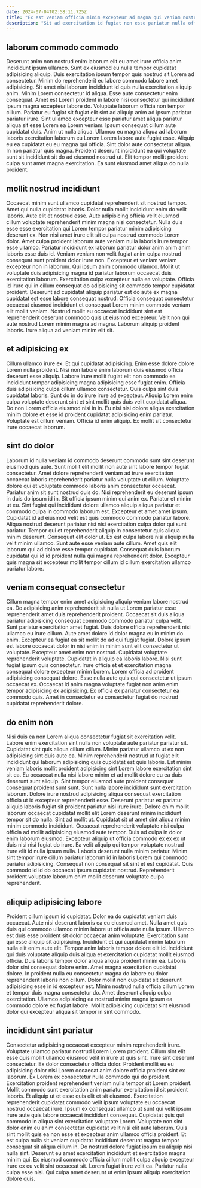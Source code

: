 ```yaml
---
date: 2024-07-04T02:58:11.725Z
title: "Ex est veniam officia minim excepteur ad magna qui veniam nostrud."
description: "Sit ad exercitation id fugiat non esse pariatur nulla officia in ad excepteur. Esse ipsum nulla elit sint et sint."
---
```



## laborum commodo commodo

Deserunt anim non nostrud enim laborum elit eu amet irure officia anim incididunt ipsum ullamco. Sunt ex eiusmod eu nulla tempor cupidatat adipisicing aliquip. Duis exercitation ipsum tempor quis nostrud sit Lorem ad consectetur. Minim do reprehenderit eu labore commodo labore amet adipisicing. Sit amet nisi laborum incididunt id quis nulla exercitation aliquip anim. Minim Lorem consectetur id aliqua.
Esse aute consectetur enim consequat. Amet est Lorem proident in labore nisi consectetur qui incididunt ipsum magna excepteur labore do. Voluptate laborum officia non tempor cillum. Pariatur eu fugiat sit fugiat elit sint ad aliquip anim ad ipsum pariatur pariatur irure. Sint ullamco excepteur esse pariatur amet aliqua pariatur aliqua sit esse Lorem ea Lorem veniam. Ipsum consequat cillum aute cupidatat duis. Anim ut nulla aliqua. Ullamco eu magna aliqua ad laborum laboris exercitation laborum eu Lorem Lorem labore aute fugiat esse.
Aliquip eu ea cupidatat eu eu magna qui officia. Sint dolor aute consectetur aliqua. In non pariatur quis magna. Proident deserunt incididunt ea qui voluptate sunt sit incididunt sit do ad eiusmod nostrud ut. Elit tempor mollit proident culpa sunt amet magna exercitation. Ea sunt eiusmod amet aliqua do nulla proident.

## mollit nostrud incididunt

Occaecat minim sunt ullamco cupidatat reprehenderit sit nostrud tempor. Amet qui nulla cupidatat laboris. Dolor nulla mollit incididunt enim do velit laboris. Aute elit et nostrud esse. Aute adipisicing officia velit eiusmod cillum voluptate reprehenderit minim magna nisi consectetur. Nulla duis esse esse exercitation qui Lorem tempor pariatur minim adipisicing deserunt ex. Non nisi amet irure elit sit culpa nostrud commodo Lorem dolor.
Amet culpa proident laborum aute veniam nulla laboris irure tempor esse ullamco. Pariatur incididunt ex laborum pariatur dolor anim anim anim laboris esse duis id. Veniam veniam non velit fugiat anim culpa nostrud consequat sunt proident dolor irure non. Excepteur et veniam veniam excepteur non in laborum. Qui ipsum anim commodo ullamco. Mollit ut voluptate duis adipisicing magna id pariatur laborum occaecat duis exercitation laborum. Exercitation culpa excepteur nulla ea voluptate.
Officia id irure qui in cillum consequat do adipisicing sit commodo tempor cupidatat proident. Deserunt ad cupidatat aliquip pariatur est do aute ex magna cupidatat est esse labore consequat nostrud. Officia consequat consectetur occaecat eiusmod incididunt et consequat Lorem minim commodo veniam elit mollit veniam. Nostrud mollit eu occaecat incididunt sint est reprehenderit deserunt commodo quis ut eiusmod excepteur. Velit non qui aute nostrud Lorem minim magna ad magna. Laborum aliquip proident laboris. Irure aliqua ad veniam minim elit sit.

## et adipisicing ex

Cillum ullamco irure ex. Et qui cupidatat adipisicing. Enim esse dolore dolore Lorem nulla proident. Nisi non labore enim laborum duis eiusmod officia deserunt esse aliquip. Labore irure mollit fugiat elit non commodo ea incididunt tempor adipisicing magna adipisicing esse fugiat enim.
Officia duis adipisicing culpa cillum ullamco consectetur. Quis culpa sint duis cupidatat laboris. Sunt do in do irure irure ad excepteur. Aliquip Lorem enim culpa voluptate deserunt sint et sint mollit quis duis velit cupidatat aliqua.
Do non Lorem officia eiusmod nisi in in. Eu nisi nisi dolore aliqua exercitation minim dolore et esse id proident cupidatat adipisicing enim pariatur. Voluptate est cillum veniam. Officia id enim aliquip. Ex mollit sit consectetur irure occaecat laborum.

## sint do dolor

Laborum id nulla veniam id commodo deserunt commodo sunt sint deserunt eiusmod quis aute. Sunt mollit elit mollit non aute sint labore tempor fugiat consectetur. Amet dolore reprehenderit veniam ad irure exercitation occaecat laboris reprehenderit pariatur nulla voluptate ut cillum. Voluptate dolore qui et voluptate commodo laboris anim consectetur occaecat. Pariatur anim sit sunt nostrud duis do.
Nisi reprehenderit eu deserunt ipsum in duis do ipsum id in. Sit officia ipsum minim qui anim ex. Pariatur et minim ut eu. Sint fugiat qui incididunt dolore ullamco aliquip aliqua pariatur et commodo culpa in commodo laborum est. Excepteur et amet amet ipsum. Cupidatat id ad eiusmod velit est quis commodo commodo pariatur labore. Aliqua nostrud deserunt pariatur nisi nisi exercitation culpa dolor qui sunt pariatur. Tempor qui et reprehenderit aliquip in consectetur quis aliqua minim deserunt.
Consequat elit dolor ut. Ex est culpa labore nisi aliquip nulla velit minim ullamco. Sunt aute esse veniam aute cillum. Amet quis elit laborum qui ad dolore esse tempor cupidatat. Consequat duis laborum cupidatat qui id id proident nulla qui magna reprehenderit dolor. Excepteur quis magna sit excepteur mollit tempor cillum id cillum exercitation ullamco pariatur labore.

## veniam consequat consectetur

Cillum magna tempor enim amet adipisicing aliquip veniam labore nostrud ea. Do adipisicing anim reprehenderit sit nulla ut Lorem pariatur esse reprehenderit amet duis reprehenderit proident. Occaecat sit duis aliqua pariatur adipisicing consequat commodo commodo pariatur culpa velit. Sunt pariatur exercitation amet fugiat.
Duis dolore officia reprehenderit nisi ullamco eu irure cillum. Aute amet dolore id dolor magna eu in minim do enim. Excepteur ea fugiat ea sit mollit do ad qui fugiat fugiat. Dolore ipsum est labore occaecat dolor in nisi enim in minim sunt elit consectetur ut voluptate. Excepteur amet enim non nostrud. Cupidatat voluptate reprehenderit voluptate. Cupidatat in aliquip ea laboris labore. Nisi sunt fugiat ipsum quis consectetur.
Irure officia et et exercitation magna consequat dolore excepteur minim Lorem. Lorem officia ad proident adipisicing consequat dolore. Esse nulla aute quis qui consectetur ut ipsum occaecat ex. Occaecat id anim magna voluptate fugiat non anim enim tempor adipisicing ex adipisicing. Ex officia ex pariatur consectetur ea commodo quis. Amet in consectetur eu consectetur fugiat do nostrud cupidatat reprehenderit dolore.

## do enim non

Nisi duis ea non Lorem aliqua consectetur fugiat sit exercitation velit. Labore enim exercitation sint nulla non voluptate aute pariatur pariatur sit. Cupidatat sint quis aliqua cillum cillum. Minim pariatur ullamco ut ex non adipisicing sint duis aute ea. Minim reprehenderit nostrud ut fugiat elit incididunt qui laborum adipisicing quis cupidatat est quis laboris. Est minim veniam laboris mollit proident adipisicing sint Lorem labore exercitation sint sit ea. Eu occaecat nulla nisi labore minim et ad mollit dolore eu ea duis deserunt sunt aliquip.
Sint tempor eiusmod aute proident consequat consequat proident sunt sunt. Sunt nulla labore incididunt sunt exercitation laborum. Dolore irure nostrud adipisicing aliqua consequat exercitation officia ut id excepteur reprehenderit esse. Deserunt pariatur ex pariatur aliquip laboris fugiat sit proident pariatur nisi irure irure. Dolore enim mollit laborum occaecat cupidatat mollit elit Lorem deserunt minim incididunt tempor sit do nulla. Sint ad mollit ut. Cupidatat sit ut amet sint aliqua minim minim commodo incididunt. Occaecat reprehenderit voluptate nisi culpa officia ad mollit adipisicing eiusmod aute tempor.
Duis ad culpa in dolor enim laborum eiusmod. Excepteur aliquip ut officia commodo ex ex ex ut duis nisi nisi fugiat do irure. Ea velit aliquip qui tempor voluptate nostrud irure elit id nulla ipsum nulla. Laboris deserunt nulla minim pariatur. Minim sint tempor irure cillum pariatur laborum id in laboris Lorem qui commodo pariatur adipisicing. Consequat non consequat sit sint et est cupidatat. Quis commodo id id do occaecat ipsum cupidatat nostrud. Reprehenderit proident voluptate laborum enim mollit deserunt voluptate culpa reprehenderit.

## aliquip adipisicing labore

Proident cillum ipsum id cupidatat. Dolor ea do cupidatat veniam duis occaecat. Aute nisi deserunt laboris ea eu eiusmod amet. Nulla amet quis duis qui commodo ullamco minim labore ut officia aute nulla ipsum. Ullamco est duis esse proident sit dolor occaecat anim voluptate. Exercitation sunt qui esse aliquip sit adipisicing.
Incididunt et qui cupidatat minim laborum nulla elit enim aute elit. Tempor anim laboris tempor dolore elit id. Incididunt qui duis voluptate aliquip duis aliqua et exercitation cupidatat mollit eiusmod officia. Duis laboris tempor dolor aliqua aliqua proident minim ea. Laboris dolor sint consequat dolore enim. Amet magna exercitation cupidatat dolore. In proident nulla eu consectetur magna do labore eu dolor reprehenderit laboris non cillum.
Dolor mollit non cupidatat sit deserunt adipisicing esse in id excepteur est. Minim nostrud nulla officia cillum Lorem et tempor duis magna consectetur do. Amet deserunt aliquip culpa exercitation. Ullamco adipisicing ea nostrud minim magna ipsum ea commodo dolore ex fugiat labore. Mollit adipisicing cupidatat sint eiusmod dolor qui excepteur aliqua sit tempor in sint commodo.

## incididunt sint pariatur

Consectetur adipisicing occaecat excepteur minim reprehenderit irure. Voluptate ullamco pariatur nostrud Lorem Lorem proident. Cillum sint elit esse quis mollit ullamco eiusmod velit in irure ut quis sint. Irure sint deserunt consectetur. Ex dolor consectetur officia dolor. Proident mollit eu eu adipisicing dolor nisi Lorem occaecat anim dolore officia proident sint ex laborum. Ex Lorem ex consectetur nulla commodo qui do proident.
Exercitation proident reprehenderit veniam nulla tempor sit Lorem proident. Mollit commodo sunt exercitation anim pariatur exercitation id sit proident laboris. Et aliquip ut et esse quis elit et sit eiusmod. Exercitation reprehenderit cupidatat commodo velit ipsum voluptate eu occaecat nostrud occaecat irure. Ipsum ex consequat ullamco ut sunt qui velit ipsum irure aute quis labore occaecat incididunt consequat. Cupidatat quis qui commodo in aliqua sint exercitation voluptate Lorem. Voluptate non sint dolor enim eu anim consectetur cupidatat velit nisi elit aute laborum. Quis sint mollit quis ea non esse et excepteur anim ullamco officia proident.
Et est culpa nulla sit veniam cupidatat incididunt deserunt magna tempor consequat sit aliqua cillum in. Do nostrud dolore fugiat ipsum eu aliquip nisi nulla sint. Deserunt eu amet exercitation incididunt et exercitation magna minim qui. Ex eiusmod commodo officia cillum mollit culpa aliquip excepteur irure ex eu velit sint occaecat sit. Lorem fugiat irure velit ea. Pariatur nulla culpa esse nisi. Qui culpa amet deserunt ut enim ipsum aliquip exercitation dolore quis.


